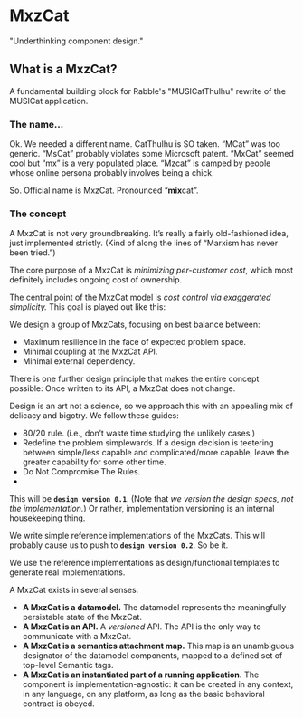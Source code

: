 # MxzCat
"Underthinking component design."

## What is a MxzCat?
A fundamental building block for Rabble's "MUSICatThulhu" rewrite of the MUSICat application.

### The name...
Ok. We needed a different name. CatThulhu is SO taken. “MCat” was too generic. “MsCat” probably violates some Microsoft patent. “MxCat” seemed cool but “mx” is a very populated place. “Mzcat” is camped by people whose online persona probably involves being a chick. 

So. Official name is MxzCat. Pronounced “**mix**cat”.

### The concept
A MxzCat is not very groundbreaking. It’s really a fairly old-fashioned idea, just implemented strictly. (Kind of along the lines of “Marxism has never been tried.”)

The core purpose of a MxzCat is _minimizing per-customer cost_, which most definitely includes ongoing cost of ownership.

The central point of the MxzCat model is _cost control via exaggerated simplicity._ This goal is played out like this:

We design a group of MxzCats, focusing on best balance between:
 - Maximum resilience in the face of expected problem space.
 - Minimal coupling at the MxzCat API.
 - Minimal external dependency.

There is one further design principle that makes the entire concept possible: Once written to its API, a MxzCat does not change.

Design is an art not a science, so we approach this with an appealing mix of delicacy and bigotry. We follow these guides:
 - 80/20 rule. (i.e., don’t waste time studying the unlikely cases.)
 - Redefine the problem simplewards. If a design decision is teetering between simple/less capable and complicated/more capable, leave the greater capability for some other time.
 - Do Not Compromise The Rules.
 - 
This will be **`design version 0.1`**. (Note that _we version the design specs, not the implementation._) Or rather, implementation versioning is an internal housekeeping thing.

We write simple reference implementations of the MxzCats. This will probably cause us to push to **`design version 0.2`**. So be it.

We use the reference implementations as design/functional templates to generate real implementations.

A MxzCat exists in several senses:
 - **A MxzCat is a datamodel.** The datamodel represents the meaningfully persistable state of the MxzCat.
 - **A MxzCat is an API.** A _versioned_ API. The API is the only way to communicate with a MxzCat.
 - **A MxzCat is a semantics attachment map.** This map is an unambiguous designator of the datamodel components, mapped to a defined set of top-level Semantic tags.
 - **A MxzCat is an instantiated part of a running application.** The component is implementation-agnostic: it can be created in any context, in any language, on any platform, as long as the basic behavioral contract is obeyed.
